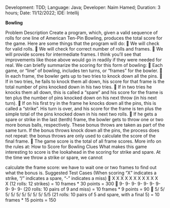 Development: TDD;
Language: Java;
Developer: Naim Hamed;
Duration: 3 hours;
Date: 11/12/2022;
IDE: Intellij

**Bowling**

Problem Description
Create a program, which, given a valid sequence of rolls for one line of
American Ten-Pin Bowling, produces the total score for the game. Here are
some things that the program will do:
 We will check for valid rolls.
 We will check for correct number of rolls and frames.
 We will provide scores for intermediate frames.
I think you’ll see that improvements like those above would go in readily if
they were needed for real.
We can briefly summarize the scoring for this form of bowling:
 Each game, or “line” of bowling, includes ten turns, or “frames” for the
bowler.
 In each frame, the bowler gets up to two tries to knock down all the
pins.
 If in two tries, he fails to knock them all down, his score for that frame
is the total number of pins knocked down in his two tries.
 If in two tries he knocks them all down, this is called a “spare” and his
score for the frame is ten plus the number of pins knocked down on
his next throw (in his next turn).
 If on his first try in the frame he knocks down all the pins, this is called
a “strike”. His turn is over, and his score for the frame is ten plus the
simple total of the pins knocked down in his next two rolls.
 If he gets a spare or strike in the last (tenth) frame, the bowler gets to
throw one or two more bonus balls, respectively. These bonus throws
are taken as part of the same turn. If the bonus throws knock down all
the pins, the process does not repeat: the bonus throws are only used
to calculate the score of the final frame.
 The game score is the total of all frame scores.
More info on the rules at: How to Score for Bowling
Clues
What makes this game interesting to score is the lookahead in the scoring
for strike and spare. At the time we throw a strike or spare, we cannot

calculate the frame score: we have to wait one or two frames to find out
what the bonus is.
Suggested Test Cases
(When scoring “X” indicates a strike, “/” indicates a spare, “-” indicates a
miss)
 X X X X X X X X X X X X (12 rolls: 12 strikes) = 10 frames * 30 points =
300
 9- 9- 9- 9- 9- 9- 9- 9- 9- 9- (20 rolls: 10 pairs of 9 and miss) = 10
frames * 9 points = 90
 5/ 5/ 5/ 5/ 5/ 5/ 5/ 5/ 5/ 5/5 (21 rolls: 10 pairs of 5 and spare, with
a final 5) = 10 frames * 15 points = 150

